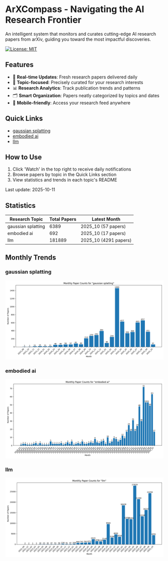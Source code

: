 # ArXCompass - Navigating the AI Research Frontier
An intelligent system that monitors and curates cutting-edge AI research papers from arXiv, guiding you toward the most impactful discoveries.

[![License: MIT](https://img.shields.io/badge/License-MIT-yellow.svg)](https://opensource.org/licenses/MIT)

## Features

- 🔄 **Real-time Updates**: Fresh research papers delivered daily
- 🎯 **Topic-focused**: Precisely curated for your research interests
- 📊 **Research Analytics**: Track publication trends and patterns
- 🗂️ **Smart Organization**: Papers neatly categorized by topics and dates
- 📱 **Mobile-friendly**: Access your research feed anywhere

## Quick Links

- [gaussian splatting](papers/gaussian_splatting/)
- [embodied ai](papers/embodied_ai/)
- [llm](papers/llm/)

## How to Use

1. Click 'Watch' in the top right to receive daily notifications
2. Browse papers by topic in the Quick Links section
3. View statistics and trends in each topic's README

Last update: 2025-10-11

## Statistics

| Research Topic | Total Papers | Latest Month |
| --- | --- | --- |
| gaussian splatting | 6389 | 2025_10 (57 papers) |
| embodied ai | 692 | 2025_10 (17 papers) |
| llm | 181889 | 2025_10 (4291 papers) |

## Monthly Trends

### gaussian splatting

![Monthly Paper Counts for gaussian splatting](papers/gaussian_splatting/monthly_stats.png)

### embodied ai

![Monthly Paper Counts for embodied ai](papers/embodied_ai/monthly_stats.png)

### llm

![Monthly Paper Counts for llm](papers/llm/monthly_stats.png)

